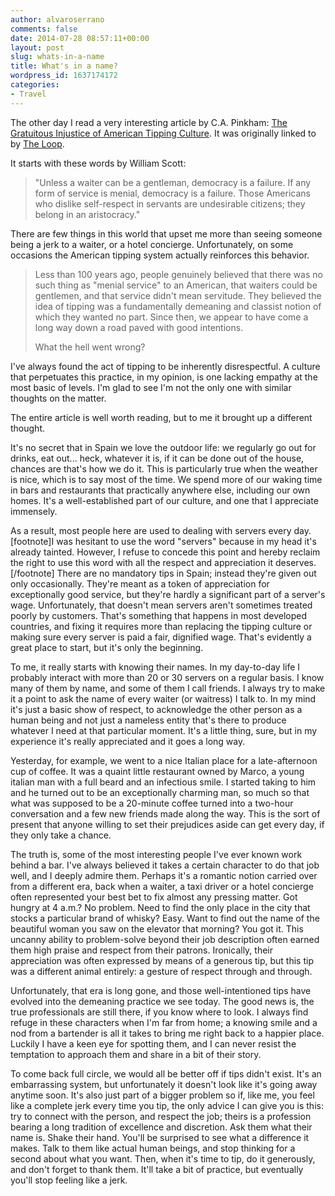 ```yaml
---
author: alvaroserrano
comments: false
date: 2014-07-28 08:57:11+00:00
layout: post
slug: whats-in-a-name
title: What's in a name?
wordpress_id: 1637174172
categories:
- Travel
---
```


The other day I read a very interesting article by C.A. Pinkham: [The Gratuitous Injustice of American Tipping Culture](http://kitchenette.jezebel.com/the-gratuitous-injustice-of-american-tipping-culture-1608009017). It was originally linked to by [The Loop](http://www.loopinsight.com/2014/07/23/the-gratuitous-injustice-of-american-tipping-culture/).

It starts with these words by William Scott: 



<blockquote>"Unless a waiter can be a gentleman, democracy is a failure. If any form of service is menial, democracy is a failure. Those Americans who dislike self-respect in servants are undesirable citizens; they belong in an aristocracy."
</blockquote>



There are few things in this world that upset me more than seeing someone being a jerk to a waiter, or a hotel concierge. Unfortunately, on some occasions the American tipping system actually reinforces this behavior.



<blockquote>Less than 100 years ago, people genuinely believed that there was no such thing as "menial service" to an American, that waiters could be gentlemen, and that service didn't mean servitude. They believed the idea of tipping was a fundamentally demeaning and classist notion of which they wanted no part. Since then, we appear to have come a long way down a road paved with good intentions.

What the hell went wrong?</blockquote>



I've always found the act of tipping to be inherently disrespectful. A culture that perpetuates this practice, in my opinion, is one lacking empathy at the most basic of levels. I'm glad to see I'm not the only one with similar thoughts on the matter.

The entire article is well worth reading, but to me it brought up a different thought.

It's no secret that in Spain we love the outdoor life: we regularly go out for drinks, eat out... heck, whatever it is, if it can be done out of the house, chances are that's how we do it. This is particularly true when the weather is nice, which is to say most of the time. We spend more of our waking time in bars and restaurants that practically anywhere else, including our own homes. It's a well-established part of our culture, and one that I appreciate immensely.

As a result, most people here are used to dealing with servers every day.[footnote]I was hesitant to use the word "servers" because in my head it's already tainted. However, I refuse to concede this point and hereby reclaim the right to use this word with all the respect and appreciation it deserves.[/footnote] There are no mandatory tips in Spain; instead they're given out only occasionally. They're meant as a token of appreciation for exceptionally good service, but they're hardly a significant part of a server's wage. Unfortunately, that doesn't mean servers aren't sometimes treated poorly by customers. That's something that happens in most developed countries, and fixing it requires more than replacing the tipping culture or making sure every server is paid a fair, dignified wage. That's evidently a great place to start, but it's only the beginning.

To me, it really starts with knowing their names. In my day-to-day life I probably interact with more than 20 or 30 servers on a regular basis. I know many of them by name, and some of them I call friends. I always try to make it a point to ask the name of every waiter (or waitress) I talk to. In my mind it's just a basic show of respect, to acknowledge the other person as a human being and not just a nameless entity that's there to produce whatever I need at that particular moment. It's a little thing, sure, but in my experience it's really appreciated and it goes a long way. 

Yesterday, for example, we went to a nice Italian place for a late-afternoon cup of coffee. It was a quaint little restaurant owned by Marco, a young italian man with a full beard and an infectious smile. I started taking to him and he turned out to be an exceptionally charming man, so much so that what was supposed to be a 20-minute coffee turned into a two-hour conversation and a few new friends made along the way. This is the sort of present that anyone willing to set their prejudices aside can get every day, if they only take a chance.

The truth is, some of the most interesting people I've ever known work behind a bar. I've always believed it takes a certain character to do that job well, and I deeply admire them. Perhaps it's a romantic notion carried over from a different era, back when a waiter, a taxi driver or a hotel concierge often represented your best bet to fix almost any pressing matter. Got hungry at 4 a.m.? No problem. Need to find the only place in the city that stocks a particular brand of whisky? Easy. Want to find out the name of the beautiful woman you saw on the elevator that morning? You got it. This uncanny ability to problem-solve beyond their job description often earned them high praise and respect from their patrons. Ironically, their appreciation was often expressed by means of a generous tip, but this tip was a different animal entirely: a gesture of respect through and through.

Unfortunately, that era is long gone, and those well-intentioned tips have evolved into the demeaning practice we see today. The good news is, the true professionals are still there, if you know where to look. I always find refuge in these characters when I'm far from home; a knowing smile and a nod from a bartender is all it takes to bring me right back to a happier place. Luckily I have a keen eye for spotting them, and I can never resist the temptation to approach them and share in a bit of their story.

To come back full circle, we would all be better off if tips didn't exist. It's an embarrassing system, but unfortunately it doesn't look like it's going away anytime soon. It's also just part of a bigger problem so if, like me, you feel like a complete jerk every time you tip, the only advice I can give you is this: try to connect with the person, and respect the job; theirs is a profession bearing a long tradition of excellence and discretion. Ask them what their name is. Shake their hand. You'll be surprised to see what a difference it makes. Talk to them like actual human beings, and stop thinking for a second about what you want. Then, when it's time to tip, do it generously, and don't forget to thank them. It'll take a bit of practice, but eventually you'll stop feeling like a jerk.
